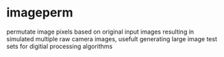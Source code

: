 # imageperm
permutate image pixels based on original input images resulting in simulated multiple raw camera images, usefult generating large image test sets for digitial processing algorithms

